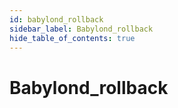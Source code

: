 ```yaml
---
id: babylond_rollback
sidebar_label: Babylond_rollback
hide_table_of_contents: true
---
```


# Babylond_rollback